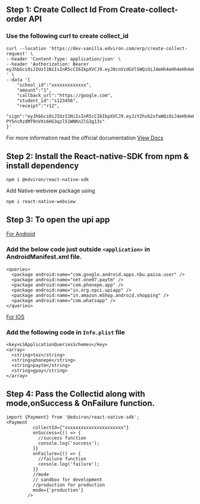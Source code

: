 ## Step 1: Create Collect Id From Create-collect-order API
### Use the following curl to create collect_id
```
curl --location 'https://dev-vanilla.edviron.com/erp/create-collect-request' \
--header 'Content-Type: application/json' \
--header 'Authorization: Bearer eyJhbGciOiJIUzI1NiIsInR5cCI6IkpXVCJ9.eyJ0cnVzdGVlSWQiOiJ4eHh4eHh4eHh4eHh4eCIsIkluZGV4T2ZBcGlLZXkiOjksImlhdCI6MTcxMjU1NzM3OSwiZXhwIjoxNzQ0MTE0OTc5fQ.pi6v80UtWFODc9EH1fh1z7evj7HpLgiMS_uc60EKSHc
' \
--data '{
    "school_id":"xxxxxxxxxxxxx",
    "amount":"1",
    "callback_url":"https://google.com",
    "student_id":"s123456",
    "receipt":"r12",
    "sign":"eyJhbGciOiJIUzI1NiIsInR5cCI6IkpXVCJ9.eyJzY2hvb2xfaWQiOiJ4eHh4eHh4eHh4eHh4IiwiYW1vdW50IjoiMSIsImNhbGxiYWNrX3VybCI6Imh0dHBzOi8vZ29vZ2xlLmNvbSJ9.HC_L8o-PY5ncRzdMT9nVXs6HG3qzl51WNKn2lG3g13s"
}'
```
For more information read the official documentation
[View Docs](https://documenter.getpostman.com/view/22738724/2s9Ykq5zui)
## Step 2: Install the React-native-SDK from npm & install dependency
```
npm i @edviron/react-native-sdk
```
Add Native-webview package using
```
npm i react-native-webview
```
## Step 3: To open the upi app
<u>For Android </u>
### Add the below code just outside ```<application>``` in AndroidManifest.xml file.

```
<queries>
  <package android:name="com.google.android.apps.nbu.paisa.user" />
  <package android:name="net.one97.paytm" />
  <package android:name="com.phonepe.app" />
  <package android:name="in.org.npci.upiapp" />
  <package android:name="in.amazon.mShop.android.shopping" />
  <package android:name="com.whatsapp" />
</queries>
```

<u>For IOS</u> 

### Add the following code in  ```Info.plist``` file

```
<key>LSApplicationQueriesSchemes</key>
<array>
  <string>tez</string>
  <string>phonepe</string>
  <string>paytm</string>
  <string>gpay</string>
</array>
```

## Step 4: Pass the Collectid along with mode,onSuccess & OnFailure function.
```
import {Payment} from '@edviron/react-native-sdk';
<Payment
          collectId={"xxxxxxxxxxxxxxxxxxxxxx"}
          onSuccess={() => {
            //success function
            console.log('success');
          }}
          onFailure={() => {
            //failure function
            console.log('failure');
          }}
          //mode
          // sandbox for development
          //production for production
          mode={'production'}
        />
```